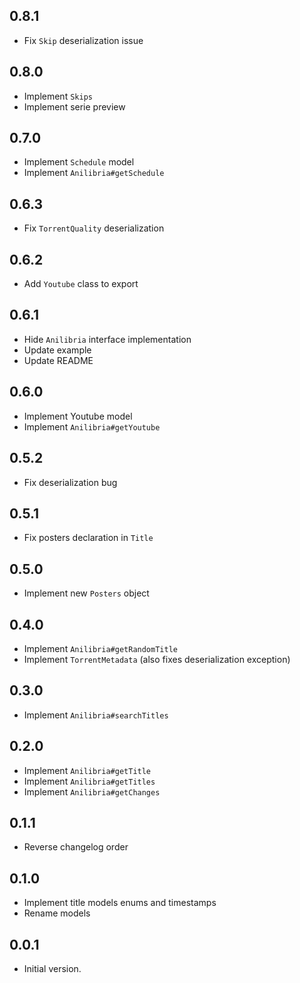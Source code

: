## 0.8.1
-   Fix `Skip` deserialization issue

## 0.8.0
-   Implement `Skips`
-   Implement serie preview

## 0.7.0

-   Implement `Schedule` model
-   Implement `Anilibria#getSchedule`

## 0.6.3

-   Fix `TorrentQuality` deserialization

## 0.6.2

-   Add `Youtube` class to export

## 0.6.1

-   Hide `Anilibria` interface implementation
-   Update example
-   Update README

## 0.6.0

-   Implement Youtube model
-   Implement `Anilibria#getYoutube`

## 0.5.2

-   Fix deserialization bug

## 0.5.1

-   Fix posters declaration in `Title`

## 0.5.0

-   Implement new `Posters` object

## 0.4.0

-   Implement `Anilibria#getRandomTitle`
-   Implement `TorrentMetadata` (also fixes deserialization exception)

## 0.3.0

-   Implement `Anilibria#searchTitles`

## 0.2.0

-   Implement `Anilibria#getTitle`
-   Implement `Anilibria#getTitles`
-   Implement `Anilibria#getChanges`

## 0.1.1

-   Reverse changelog order

## 0.1.0

-   Implement title models enums and timestamps
-   Rename models

## 0.0.1

-   Initial version.
